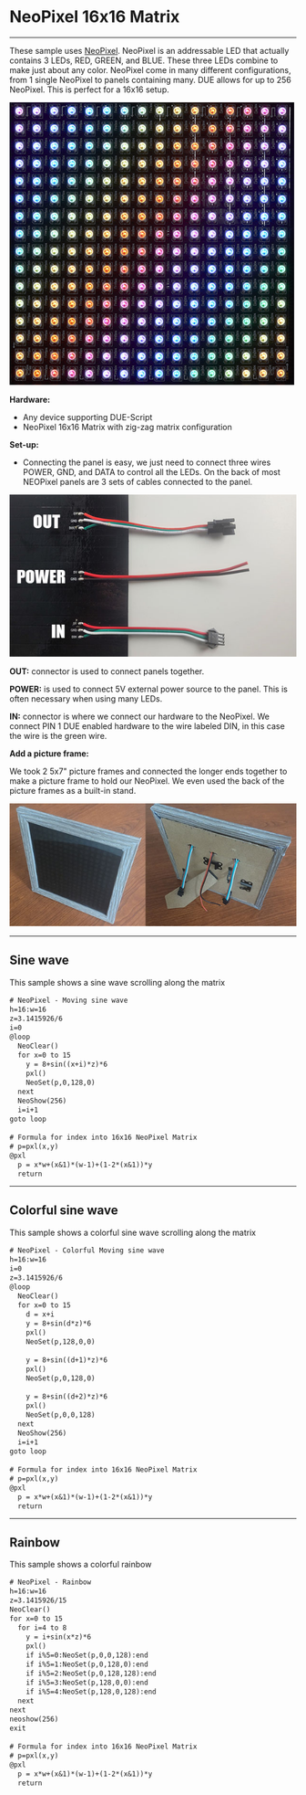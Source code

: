 # NeoPixel 16x16 Matrix

---

These sample uses [NeoPixel](../corelib/neopixel.md). NeoPixel is an addressable LED that actually contains 3 LEDs, RED, GREEN, and BLUE. These three LEDs combine to make just about any color. NeoPixel come in many different configurations, from 1 single NeoPixel to panels containing many. DUE allows for up to 256 NeoPixel. This is perfect for a 16x16 setup. 

![NeoPixel Matrix](images/neopixel-16x16.png)

**Hardware:**
- Any device supporting DUE-Script
- NeoPixel 16x16 Matrix with zig-zag matrix configuration

**Set-up:**

- Connecting the panel is easy, we just need to connect three wires POWER, GND, and DATA to control all the LEDs. On the back of most NEOPixel panels are 3 sets of cables connected to the panel. 

![NeoPixel Wiring](images/neopixel-back.jpg)

**OUT:** connector is used to connect panels together. 

**POWER:** is used to connect 5V external power source to the panel. This is often necessary when using many LEDs. 

**IN:** connector is where we connect our hardware to the NeoPixel. We connect PIN 1 DUE enabled hardware to the wire labeled DIN, in this case the wire is the green wire. 

**Add a picture frame:**

We took 2 5x7" picture frames and connected the longer ends together to make a picture frame to hold our NeoPixel. We even used the back of the picture frames as a built-in stand. 

![NeoPixel Frame](images/neopixel-frame.jpg)

---

## Sine wave

This sample shows a sine wave scrolling along the matrix


```basic
# NeoPixel - Moving sine wave
h=16:w=16
z=3.1415926/6
i=0
@loop
  NeoClear()
  for x=0 to 15
    y = 8+sin((x+i)*z)*6
    pxl()
    NeoSet(p,0,128,0)
  next
  NeoShow(256)
  i=i+1
goto loop

# Formula for index into 16x16 NeoPixel Matrix
# p=pxl(x,y)
@pxl
  p = x*w+(x&1)*(w-1)+(1-2*(x&1))*y
  return
```

---

## Colorful sine wave

This sample shows a colorful sine wave scrolling along the matrix

```basic
# NeoPixel - Colorful Moving sine wave
h=16:w=16
i=0
z=3.1415926/6
@loop
  NeoClear()
  for x=0 to 15
    d = x+i
    y = 8+sin(d*z)*6
    pxl()
    NeoSet(p,128,0,0)

    y = 8+sin((d+1)*z)*6
    pxl()
    NeoSet(p,0,128,0)

    y = 8+sin((d+2)*z)*6
    pxl()
    NeoSet(p,0,0,128)
  next
  NeoShow(256)
  i=i+1
goto loop

# Formula for index into 16x16 NeoPixel Matrix
# p=pxl(x,y)
@pxl
  p = x*w+(x&1)*(w-1)+(1-2*(x&1))*y
  return
```

---

## Rainbow

This sample shows a colorful rainbow



```basic
# NeoPixel - Rainbow
h=16:w=16
z=3.1415926/15
NeoClear()
for x=0 to 15 
  for i=4 to 8
    y = i+sin(x*z)*6
    pxl()
    if i%5=0:NeoSet(p,0,0,128):end
    if i%5=1:NeoSet(p,0,128,0):end
    if i%5=2:NeoSet(p,0,128,128):end
    if i%5=3:NeoSet(p,128,0,0):end
    if i%5=4:NeoSet(p,128,0,128):end
  next
next
neoshow(256)
exit

# Formula for index into 16x16 NeoPixel Matrix
# p=pxl(x,y)
@pxl
  p = x*w+(x&1)*(w-1)+(1-2*(x&1))*y
  return
```
